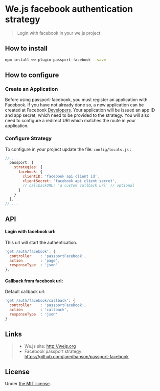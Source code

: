 # We.js facebook authentication strategy

> Login with facebook in your we.js project

## How to install

```sh
npm install we-plugin-passport-facebook --save
```

## How to configure

### Create an Application

Before using passport-facebook, you must register an application with Facebook. If you have not already done so, a new application can be created at Facebook [Developers](https://developers.facebook.com/). Your application will be issued an app ID and app secret, which need to be provided to the strategy. You will also need to configure a redirect URI which matches the route in your application.

### Configure Strategy

To configure in your project update the file: `config/locals.js` :

```js
// ...
  passport: {
    strategies: {
      facebook: {
        clientID: 'facebook api client id',
        clientSecret: 'facebook api client secret',
        // callbackURL: 'a custom callback url' // optional
      }
    }
  },
// ...
```

## API

#### Login with facebook url:

This url will start the authentication.
```js
'get /auth/facebook': {
  controller    : 'passportFacebook',
  action        : 'page',
  responseType  : 'json'
},
```

#### Callback from facebook url:

Default callback url:

```js
'get /auth/facebook/callback': {
  controller    : 'passportFacebook',
  action        : 'callback',
  responseType  : 'json'
}
```

## Links

> * We.js site: http://wejs.org
> * Facebook passport strategy: https://github.com/jaredhanson/passport-facebook

## License

Under [the MIT license](https://github.com/wejs/we/blob/master/LICENSE.md).